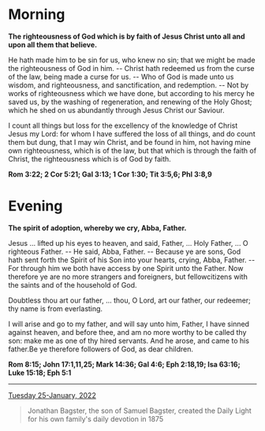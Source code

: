 # Morning

**The righteousness of God which is by faith of Jesus Christ unto all and upon all them that believe.**
 
He hath made him to be sin for us, who knew no sin; that we might be made the righteousness of God in him. -- Christ hath redeemed us from the curse of the law, being made a curse for us. -- Who of God is made unto us wisdom, and righteousness, and sanctification, and redemption. -- Not by works of righteousness which we have done, but according to his mercy he saved us, by the washing of regeneration, and renewing of the Holy Ghost; which he shed on us abundantly through Jesus Christ our Saviour.
 
I count all things but loss for the excellency of the knowledge of Christ Jesus my Lord: for whom I have suffered the loss of all things, and do count them but dung, that I may win Christ, and be found in him, not having mine own righteousness, which is of the law, but that which is through the faith of Christ, the righteousness which is of God by faith.  

**Rom 3:22; 2 Cor 5:21; Gal 3:13; 1 Cor 1:30; Tit 3:5,6; Phl 3:8,9**

# Evening

**The spirit of adoption, whereby we cry, Abba, Father.**
 
Jesus ... lifted up his eyes to heaven, and said, Father, ... Holy Father, ... O righteous Father. -- He said, Abba, Father. -- Because ye are sons, God hath sent forth the Spirit of his Son into your hearts, crying, Abba, Father. -- For through him we both have access by one Spirit unto the Father. Now therefore ye are no more strangers and foreigners, but fellowcitizens with the saints and of the household of God.
 
Doubtless thou art our father, ... thou, O Lord, art our father, our redeemer; thy name is from everlasting.
 
I will arise and go to my father, and will say unto him, Father, I have sinned against heaven, and before thee, and am no more worthy to be called thy son: make me as one of thy hired servants. And he arose, and came to his father.Be ye therefore followers of God, as dear children.  

**Rom 8:15; John 17:1,11,25; Mark 14:36; Gal 4:6; Eph 2:18,19; Isa 63:16; Luke 15:18; Eph 5:1**

---

[Tuesday 25-January, 2022](https://t.me/s/daily_light)

> Jonathan Bagster, the son of Samuel Bagster, created the Daily Light for his own family's daily devotion in 1875

